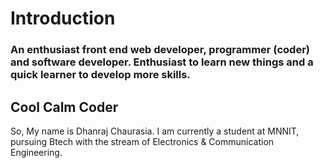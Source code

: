 # Introduction
### An enthusiast front end web developer, programmer (coder) and software developer. Enthusiast to learn new things and a quick learner to develop more skills.
## Cool Calm Coder
So, My name is Dhanraj Chaurasia. I am currently a student at MNNIT, pursuing Btech with the stream of Electronics & Communication Engineering.
